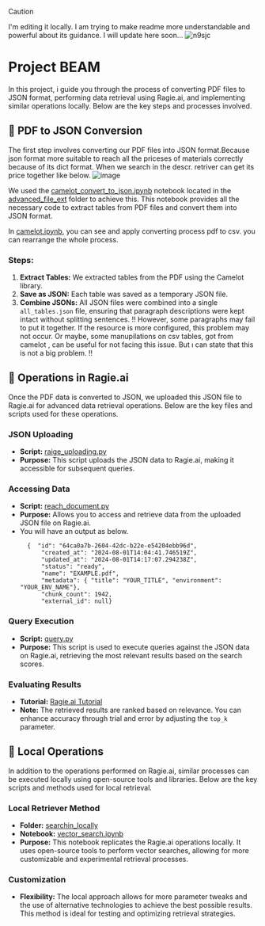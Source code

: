 > [!CAUTION]
> I'm editing it locally.
> I am trying to make readme more understandable and powerful about its guidance.
> I will update here soon...
![n9sjc](https://github.com/user-attachments/assets/b20b3cf3-c45a-46e6-b999-740ef49d6750)

# Project BEAM

In this project, i guide you through the process of converting PDF files to JSON format, performing data retrieval using Ragie.ai, and implementing similar operations locally. Below are the key steps and processes involved.

## 📝 PDF to JSON Conversion

The first step involves converting our PDF files into JSON format.Because json format more suitable to reach all the priceses of materials correctly because of its dict format. When we search in the descr. retriver can get its price together like below.
![image](https://github.com/user-attachments/assets/4456d506-03b8-437f-b5ae-7ddb43e4661a)

We used the [camelot_convert_to_json.ipynb](https://github.com/klncgty/Project_BEAM/blob/main/advanced_file_extra/camelot_convert_to_json.ipynb) notebook located in the [advanced_file_ext](https://github.com/klncgty/Project_BEAM/tree/main/advanced_file_extra) folder to achieve this. This notebook provides all the necessary code to extract tables from PDF files and convert them into JSON format.

In [camelot.ipynb](https://github.com/klncgty/Project_BEAM/blob/main/advanced_file_extra/camelot.ipynb), you can see and apply converting process pdf to csv. you can rearrange the whole process.

### Steps:
1. **Extract Tables:** We extracted tables from the PDF using the Camelot library.
2. **Save as JSON:** Each table was saved as a temporary JSON file.
3. **Combine JSONs:** All JSON files were combined into a single `all_tables.json` file, ensuring that paragraph descriptions were kept intact without splitting sentences.
   !! However, some paragraphs may fail to put it together. If the resource is more configured, this problem may not occur. Or  maybe, some manupilations on csv tables, got from camelot , can be useful for not facing this issue. But ı can state that this is not a big problem. !!

## 🚀 Operations in Ragie.ai

Once the PDF data is converted to JSON, we uploaded this JSON file to Ragie.ai for advanced data retrieval operations. Below are the key files and scripts used for these operations.

### JSON Uploading
- **Script:** [raige_uploading.py](https://github.com/klncgty/Project_BEAM/blob/main/ragie_main/raige_uploading.py)
- **Purpose:** This script uploads the JSON data to Ragie.ai, making it accessible for subsequent queries.

### Accessing Data
- **Script:** [reach_document.py](https://github.com/klncgty/Project_BEAM/blob/main/ragie_main/reach_document.py)
- **Purpose:** Allows you to access and retrieve data from the uploaded JSON file on Ragie.ai.
- You will have an output as below.
   ```
     {  "id": "64ca0a7b-2604-42dc-b22e-e54204ebb96d",
         "created_at": "2024-08-01T14:04:41.746519Z",
         "updated_at": "2024-08-01T14:17:07.294238Z",
         "status": "ready",
         "name": "EXAMPLE.pdf",
         "metadata": { "title": "YOUR_TITLE", "environment": "YOUR_ENV_NAME"},
         "chunk_count": 1942,
         "external_id": null}
    ```
### Query Execution
- **Script:** [query.py](https://github.com/klncgty/Project_BEAM/blob/main/ragie_main/query.py)
- **Purpose:** This script is used to execute queries against the JSON data on Ragie.ai, retrieving the most relevant results based on the search scores.
 

### Evaluating Results
- **Tutorial:** [Ragie.ai Tutorial](https://docs.ragie.ai/docs/tutorial)
- **Note:** The retrieved results are ranked based on relevance. You can enhance accuracy through trial and error by adjusting the `top_k` parameter.

## 🔧 Local Operations

In addition to the operations performed on Ragie.ai, similar processes can be executed locally using open-source tools and libraries. Below are the key scripts and methods used for local retrieval.

### Local Retriever Method
- **Folder:** [searchin_locally](https://github.com/klncgty/Project_BEAM/tree/main/searchin_locally)
- **Notebook:** [vector_search.ipynb](https://github.com/klncgty/Project_BEAM/blob/main/searchin_locally/vector_search.ipynb)
- **Purpose:** This notebook replicates the Ragie.ai operations locally. It uses open-source tools to perform vector searches, allowing for more customizable and experimental retrieval processes.

### Customization
- **Flexibility:** The local approach allows for more parameter tweaks and the use of alternative technologies to achieve the best possible results. This method is ideal for testing and optimizing retrieval strategies.
